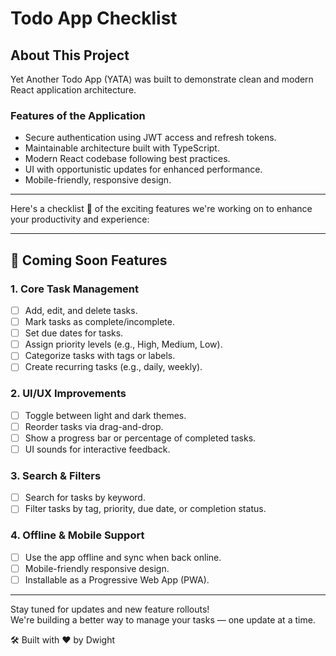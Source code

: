 # Todo App Checklist

## About This Project

Yet Another Todo App (YATA) was built to demonstrate clean and modern React application architecture.

### Features of the Application

- Secure authentication using JWT access and refresh tokens.
- Maintainable architecture built with TypeScript.
- Modern React codebase following best practices.
- UI with opportunistic updates for enhanced performance.
- Mobile-friendly, responsive design.

---

Here's a checklist 🎯 of the exciting features we're working on to enhance your productivity and experience:

---

## 🚀 Coming Soon Features

### 1. Core Task Management

- [ ] Add, edit, and delete tasks.
- [ ] Mark tasks as complete/incomplete.
- [ ] Set due dates for tasks.
- [ ] Assign priority levels (e.g., High, Medium, Low).
- [ ] Categorize tasks with tags or labels.
- [ ] Create recurring tasks (e.g., daily, weekly).

### 2. UI/UX Improvements

- [ ] Toggle between light and dark themes.
- [ ] Reorder tasks via drag-and-drop.
- [ ] Show a progress bar or percentage of completed tasks.
- [ ] UI sounds for interactive feedback.

### 3. Search & Filters

- [ ] Search for tasks by keyword.
- [ ] Filter tasks by tag, priority, due date, or completion status.

### 4. Offline & Mobile Support

- [ ] Use the app offline and sync when back online.
- [ ] Mobile-friendly responsive design.
- [ ] Installable as a Progressive Web App (PWA).

---

Stay tuned for updates and new feature rollouts!  
We're building a better way to manage your tasks — one update at a time.

🛠️ Built with ❤️ by Dwight
